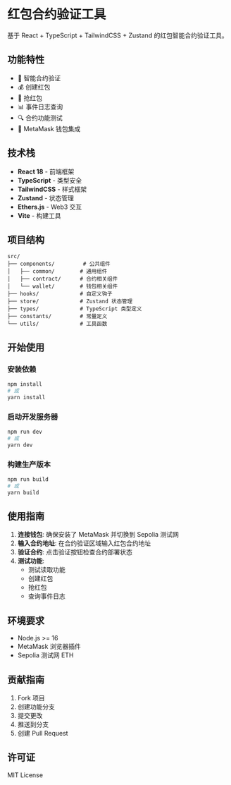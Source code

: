 # 红包合约验证工具

基于 React + TypeScript + TailwindCSS + Zustand 的红包智能合约验证工具。

## 功能特性

- 🔗 智能合约验证
- 💰 创建红包
- 🎁 抢红包
- 📊 事件日志查询
- 🔍 合约功能测试
- 👛 MetaMask 钱包集成

## 技术栈

- **React 18** - 前端框架
- **TypeScript** - 类型安全
- **TailwindCSS** - 样式框架
- **Zustand** - 状态管理
- **Ethers.js** - Web3 交互
- **Vite** - 构建工具

## 项目结构

```
src/
├── components/         # 公共组件
│   ├── common/        # 通用组件
│   ├── contract/      # 合约相关组件
│   └── wallet/        # 钱包相关组件
├── hooks/             # 自定义钩子
├── store/             # Zustand 状态管理
├── types/             # TypeScript 类型定义
├── constants/         # 常量定义
└── utils/             # 工具函数
```

## 开始使用

### 安装依赖

```bash
npm install
# 或
yarn install
```

### 启动开发服务器

```bash
npm run dev
# 或
yarn dev
```

### 构建生产版本

```bash
npm run build
# 或
yarn build
```

## 使用指南

1. **连接钱包**: 确保安装了 MetaMask 并切换到 Sepolia 测试网
2. **输入合约地址**: 在合约验证区域输入红包合约地址
3. **验证合约**: 点击验证按钮检查合约部署状态
4. **测试功能**: 
   - 测试读取功能
   - 创建红包
   - 抢红包
   - 查询事件日志

## 环境要求

- Node.js >= 16
- MetaMask 浏览器插件
- Sepolia 测试网 ETH

## 贡献指南

1. Fork 项目
2. 创建功能分支
3. 提交更改
4. 推送到分支
5. 创建 Pull Request

## 许可证

MIT License
